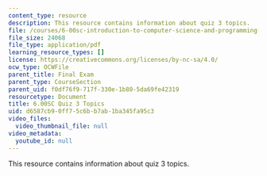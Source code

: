 ```yaml
---
content_type: resource
description: This resource contains information about quiz 3 topics.
file: /courses/6-00sc-introduction-to-computer-science-and-programming-spring-2011/d6587cb90ff75c6bb7ab1ba345fa95c3_MIT6_00SCS11_q3_topics.pdf
file_size: 24068
file_type: application/pdf
learning_resource_types: []
license: https://creativecommons.org/licenses/by-nc-sa/4.0/
ocw_type: OCWFile
parent_title: Final Exam
parent_type: CourseSection
parent_uid: f0df76f9-717f-330e-1b80-5da69fe42319
resourcetype: Document
title: 6.00SC Quiz 3 Topics
uid: d6587cb9-0ff7-5c6b-b7ab-1ba345fa95c3
video_files:
  video_thumbnail_file: null
video_metadata:
  youtube_id: null
---
```

This resource contains information about quiz 3 topics.